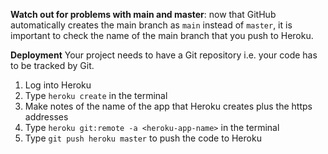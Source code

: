 **Watch out for problems with main and master**: now that GitHub automatically creates the main branch as `main` instead of `master`, it is important to check the name of the main branch that you push to Heroku.

**Deployment**
Your project needs to have a Git repository i.e. your code has to be tracked by Git.

1. Log into Heroku
1. Type `heroku create` in the terminal
1. Make notes of the name of the app that Heroku creates plus the https addresses
1. Type `heroku git:remote -a <heroku-app-name>` in the terminal
1. Type `git push heroku master` to push the code to Heroku